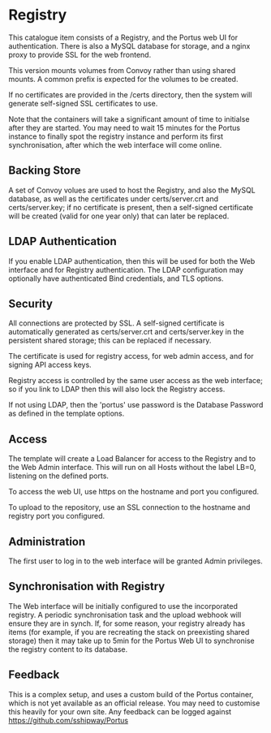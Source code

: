 # Registry

This catalogue item consists of a Registry, and the Portus web UI for 
authentication.  There is also a MySQL database for storage, and a nginx
proxy to provide SSL for the web frontend.

This version mounts volumes from Convoy rather than using shared mounts.
A common prefix is expected for the volumes to be created.

If no certificates are provided in the /certs directory, then the system 
will generate self-signed SSL certificates to use.

Note that the containers will take a significant amount of time to initialse after 
they are started.  You may need to wait 15 minutes for the Portus instance
to finally spot the registry instance and perform its first synchronisation,
after which the web interface will come online.

## Backing Store

A set of Convoy volues are used to host the Registry, and also the 
MySQL database, as well as the certificates under certs/server.crt
and certs/server.key; if no certificate is present, then a self-signed
certificate will be created (valid for one year only) that can later be 
replaced.

## LDAP Authentication

If you enable LDAP authentication, then this will be used for both the
Web interface and for Registry authentication.  The LDAP configuration
may optionally have authenticated Bind credentials, and TLS options.

## Security

All connections are protected by SSL.  A self-signed certificate is
automatically generated as certs/server.crt and certs/server.key in 
the persistent shared storage; this can be replaced if necessary.

The certificate is used for registry access, for web admin access,
and for signing API access keys.

Registry access is controlled by the same user access as the web interface;
so if you link to LDAP then this will also lock the Registry access.

If not using LDAP, then the 'portus' use password is the Database Password
as defined in the template options.

## Access

The template will create a Load Balancer for access to the Registry and
to the Web Admin interface.  This will run on all Hosts without the label 
LB=0, listening on the defined ports.

To access the web UI, use https on the hostname and port you configured.

To upload to the repository, use an SSL connection to the hostname and
registry port you configured.

## Administration

The first user to log in to the web interface will be granted Admin
privileges.

## Synchronisation with Registry

The Web interface will be initially configured to use the incorporated 
registry.  A periodic synchronisation task and the upload webhook will
ensure they are in synch.  If, for some reason, your registry already 
has items (for example, if you are recreating the stack on preexisting
shared storage) then it may take up to 5min for the Portus Web UI to 
synchronise the registry content to its database.

## Feedback

This is a complex setup, and uses a custom build of the Portus container,
which is not yet available as an official release.  You may need to
customise this heavily for your own site.  Any feedback can
be logged against https://github.com/sshipway/Portus
